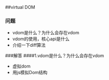 ##virtual DOM
### 问题
- vdom是什么？为什么会存在vdom
- vdom的使用，核心api是什么
- 介绍一下diff算法

###解答
####1.vdom是什么？为什么会存在vdom
- 虚拟dom
- 用js模拟Dom结构
